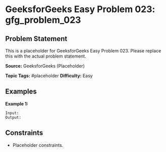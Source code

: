 # GeeksforGeeks Easy Problem 023: gfg_problem_023

## Problem Statement

This is a placeholder for GeeksforGeeks Easy Problem 023.
Please replace this with the actual problem statement.

**Source:** GeeksforGeeks (Placeholder)

**Topic Tags:** #placeholder
**Difficulty:** Easy

## Examples

**Example 1:**

```
Input:
Output:
```

## Constraints

- Placeholder constraints.
